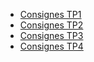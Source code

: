 - [Consignes TP1](consignes/consignes_TP1.md)
- [Consignes TP2](consignes/consignes_TP2.md)
- [Consignes TP3](consignes/consignes_TP3.md)
- [Consignes TP4](consignes/consignes_TP1.md)